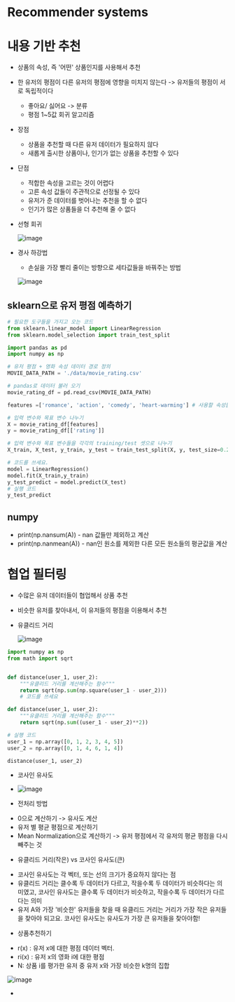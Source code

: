 # Recommender systems
# 내용 기반 추천
- 상품의 속성, 즉 '어떤' 상품인지를 사용해서 추천
- 한 유저의 평점이 다른 유저의 평점에 영향을 미치지 않는다 -> 유저들의 평점이 서로 독립적이다 
  * 좋아요/ 싫어요 -> 분류
  * 평점 1~5값 회귀 알고리즘
- 장점
  * 상품을 추천할 때 다른 유저 데이터가 필요하지 않다
  * 새롭게 출시한 상품이나, 인기가 없는 상품을 추천할 수 있다
- 단점
  * 적합한 속성을 고르는 것이 어렵다
  * 고른 속성 값들이 주관적으로 선정될 수 있다
  * 유저가 준 데이터를 벗어나는 추천을 할 수 없다
  * 인기가 많은 상품들을 더 추천해 줄 수 없다

- 선형 회귀
     
     ![image](https://user-images.githubusercontent.com/47103479/124145383-b4b46380-dac7-11eb-95a8-921fe69002bd.png)

- 경사 하강법
  * 손실을 가장 빨리 줄이는 방향으로 세타값들을 바꿔주는 방법

  ![image](https://user-images.githubusercontent.com/47103479/124145641-ef1e0080-dac7-11eb-8868-3718def4a28e.png)

## sklearn으로 유저 평점 예측하기
```python
# 필요한 도구들을 가지고 오는 코드
from sklearn.linear_model import LinearRegression
from sklearn.model_selection import train_test_split

import pandas as pd
import numpy as np

# 유저 평점 + 영화 속성 데이터 경로 정의
MOVIE_DATA_PATH = './data/movie_rating.csv'

# pandas로 데이터 불러 오기
movie_rating_df = pd.read_csv(MOVIE_DATA_PATH)

features =['romance', 'action', 'comedy', 'heart-warming'] # 사용할 속성들 이름

# 입력 변수와 목표 변수 나누기
X = movie_rating_df[features]
y = movie_rating_df[['rating']]

# 입력 변수와 목표 변수들을 각각의 training/test 셋으로 나누기
X_train, X_test, y_train, y_test = train_test_split(X, y, test_size=0.2, random_state=5)

# 코드를 쓰세요.
model = LinearRegression()
model.fit(X_train,y_train)
y_test_predict = model.predict(X_test)
# 실행 코드
y_test_predict
```
## numpy
- print(np.nansum(A)) - nan 값들만 제외하고 계산
- print(np.nanmean(A)) - nan인 원소를 제외한 다른 모든 원소들의 평균값을 계산

# 협업 필터링 
- 수많은 유저 데이터들이 협업해서 상품 추천 
- 비슷한 유저를 찾아내서, 이 유저들의 평점을 이용해서 추천
- 유클리드 거리
  
  ![image](https://user-images.githubusercontent.com/47103479/124386339-e40be000-dd14-11eb-9694-5c9f43d5851a.png)
  
```python 
import numpy as np
from math import sqrt


def distance(user_1, user_2):
    """유클리드 거리를 계산해주는 함수"""
    return sqrt(np.sum(np.square(user_1 - user_2)))
    # 코드를 쓰세요 

def distance(user_1, user_2):
    """유클리드 거리를 계산해주는 함수"""
    return sqrt(np.sum((user_1 - user_2)**2))

# 실행 코드
user_1 = np.array([0, 1, 2, 3, 4, 5])
user_2 = np.array([0, 1, 4, 6, 1, 4])

distance(user_1, user_2)
```
- 코사인 유사도 

- ![image](https://user-images.githubusercontent.com/47103479/124489958-84810380-ddec-11eb-936a-0bbfb2124822.png)
  
- 전처리 방법
 * 0으로 계산하기 -> 유사도 계산
 * 유저 별 평균 평점으로 계산하기
 * Mean Normalization으로 계산하기 -> 유저 평점에서 각 유저의 평균 평점을 다시 빼주는 것

- 유클리드 거리(작은) vs 코사인 유사도(큰)
 * 코사인 유사도는 각 벡터, 또는 선의 크기가 중요하지 않다는 점
 * 유클리드 거리는 클수록 두 데이터가 다르고, 작을수록 두 데이터가 비슷하다는 의미였고, 코사인 유사도는 클수록 두 데이터가 비슷하고, 작을수록 두 데이터가 다르다는 의미
 * 유저 A와 가장 '비슷한' 유저들을 찾을 때 유클리드 거리는 거리가 가장 작은 유저들을 찾아야 되고요. 코사인 유사도는 유사도가 가장 큰 유저들을 찾아야함!

- 상품추천하기
 * r(x) : 유저 x에 대한 평점 데이터 벡터.
 * ri(x) : 유저 x의 영화 i에 대한 평점
 * N: 상품 i를 평가한 유저 중 유저 x와 가장 비슷한 k명의 집합
 
 ![image](https://user-images.githubusercontent.com/47103479/125152190-03c45d80-e186-11eb-929b-c33d99a35330.png)

-
